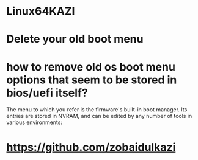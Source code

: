 # Linux64KAZI

# Delete your old boot menu

<h1>how to remove old os boot menu options that seem to be stored in bios/uefi itself? </h1>
<p>
The menu to which you refer is the firmware's built-in boot manager. Its entries are stored in NVRAM, and can be edited by any number of tools in various environments:
</p>


# https://github.com/zobaidulkazi
